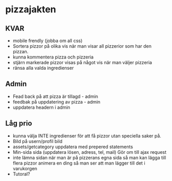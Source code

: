 # pizzajakten

## KVAR
* mobile frendly (jobba om all css)
* Sortera pizzor på olika vis när man visar all pizzerior som har den pizzan.
* kunna kommentera pizza och pizzeria
* stjärn markerade pizzor visas på något vis när man väljer pizzeria
* ränsa alla valda ingredienser

## Admin
* Fead back på att pizza är tillagd - admin
* feedbak på uppdatering av pizza - admin
* uppdatera headern i admin 

## Låg prio
* kunna välja INTE ingredienser för att få pizzor utan speciella saker på.
* Bild på usern/profil bild
* assets/getcategory uppdatera med prepered statements
* Min-sida sida (uppdatera lösen, adress, tel, mail)  Gör om till ajax request
* inte lämna sidan när man är på pizzerans egna sida så man kan lägga till flera pizzor animera en ding så man ser att man lägger till det i varukorgen
* Tutoral?

